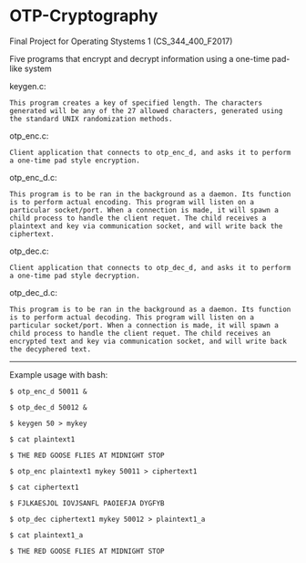 # OTP-Cryptography

Final Project for Operating Stystems 1 (CS_344_400_F2017)

Five programs that encrypt and decrypt information using a one-time pad-like system

keygen.c: 

 	This program creates a key of specified length. The characters generated will be any of the 27 allowed characters, generated using the standard UNIX randomization methods.

otp_enc.c:

	Client application that connects to otp_enc_d, and asks it to perform a one-time pad style encryption. 

otp_enc_d.c: 

	This program is to be ran in the background as a daemon. Its function is to perform actual encoding. This program will listen on a particular socket/port. When a connection is made, it will spawn a child process to handle the client requet. The child receives a plaintext and key via communication socket, and will write back the ciphertext.

otp_dec.c:

	Client application that connects to otp_dec_d, and asks it to perform a one-time pad style decryption. 

otp_dec_d.c:

	This program is to be ran in the background as a daemon. Its function is to perform actual decoding. This program will listen on a particular socket/port. When a connection is made, it will spawn a child process to handle the client requet. The child receives an encrypted text and key via communication socket, and will write back the decyphered text.

----------------------------------------------------------------------------------------------------------------------------------------

Example usage with bash:

	$ otp_enc_d 50011 &
	
	$ otp_dec_d 50012 &
	
	$ keygen 50 > mykey
	
	$ cat plaintext1
	
	$ THE RED GOOSE FLIES AT MIDNIGHT STOP
	
	$ otp_enc plaintext1 mykey 50011 > ciphertext1
	
	$ cat ciphertext1
	
	$ FJLKAESJOL IOVJSANFL PAOIEFJA DYGFYB
	
	$ otp_dec ciphertext1 mykey 50012 > plaintext1_a
	
	$ cat plaintext1_a
	
	$ THE RED GOOSE FLIES AT MIDNIGHT STOP
